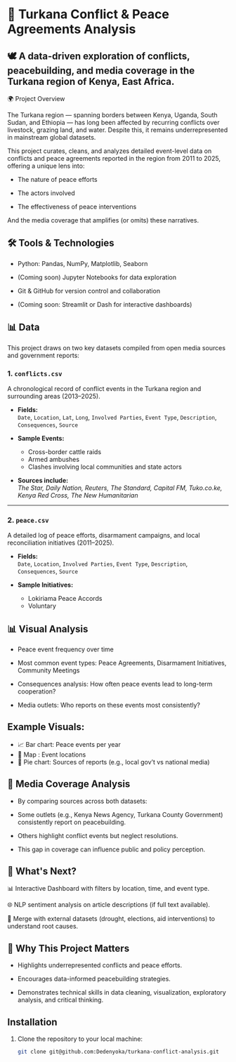 # 📌 Turkana Conflict & Peace Agreements Analysis
## 🕊️ A data-driven exploration of conflicts, peacebuilding, and media coverage in the Turkana region of Kenya, East Africa.
🌍 Project Overview

The Turkana region — spanning borders between Kenya, Uganda, South Sudan, and Ethiopia — has long been affected by recurring conflicts over livestock, grazing land, and water. Despite this, it remains underrepresented in mainstream global datasets.

This project curates, cleans, and analyzes detailed event-level data on conflicts and peace agreements reported in the region from 2011 to 2025, offering a unique lens into:

- The nature of peace efforts

- The actors involved

- The effectiveness of peace interventions

 And the media coverage that amplifies (or omits) these narratives.

## 🛠️ Tools & Technologies
- Python: Pandas, NumPy, Matplotlib, Seaborn

- (Coming soon) Jupyter Notebooks for data exploration

- Git & GitHub for version control and collaboration

- (Coming soon: Streamlit or Dash for interactive dashboards)

## 📊 Data

This project draws on two key datasets compiled from open media sources and government reports:

### 1. `conflicts.csv`
A chronological record of conflict events in the Turkana region and surrounding areas (2013–2025).

- **Fields:**  
  `Date`, `Location`, `Lat`, `Long`, `Involved Parties`, `Event Type`, `Description`, `Consequences`, `Source`

- **Sample Events:**  
  - Cross-border cattle raids  
  - Armed ambushes  
  - Clashes involving local communities and state actors

- **Sources include:**  
  *The Star, Daily Nation, Reuters, The Standard, Capital FM, Tuko.co.ke, Kenya Red Cross, The New Humanitarian*

---

### 2. `peace.csv`
A detailed log of peace efforts, disarmament campaigns, and local reconciliation initiatives (2011–2025).

- **Fields:**  
  `Date`, `Location`, `Involved Parties`, `Event Type`, `Description`, `Consequences`, `Source`

- **Sample Initiatives:**  
  - Lokiriama Peace Accords  
  - Voluntary


## 📊 Visual Analysis
- Peace event frequency over time

- Most common event types: Peace Agreements, Disarmament Initiatives, Community Meetings

- Consequences analysis: How often peace events lead to long-term cooperation?

- Media outlets: Who reports on these events most consistently?

## Example Visuals:
- 📈 Bar chart: Peace events per year
- 🧭 Map : Event locations
- 📡 Pie chart: Sources of reports (e.g., local gov’t vs national media)

## 📰 Media Coverage Analysis
- By comparing sources across both datasets:

- Some outlets (e.g., Kenya News Agency, Turkana County Government) consistently report on peacebuilding.

- Others highlight conflict events but neglect resolutions.

- This gap in coverage can influence public and policy perception.

## 🚀 What's Next?
📊 Interactive Dashboard with filters by location, time, and event type.

🌐 NLP sentiment analysis on article descriptions (if full text available).

🤝 Merge with external datasets (drought, elections, aid interventions) to understand root causes.

## 🙋 Why This Project Matters
- Highlights underrepresented conflicts and peace efforts.

- Encourages data-informed peacebuilding strategies.

- Demonstrates technical skills in data cleaning, visualization, exploratory analysis, and critical thinking.

## Installation

1. Clone the repository to your local machine:
   ```bash
   git clone git@github.com:Dedenyoka/turkana-conflict-analysis.git
